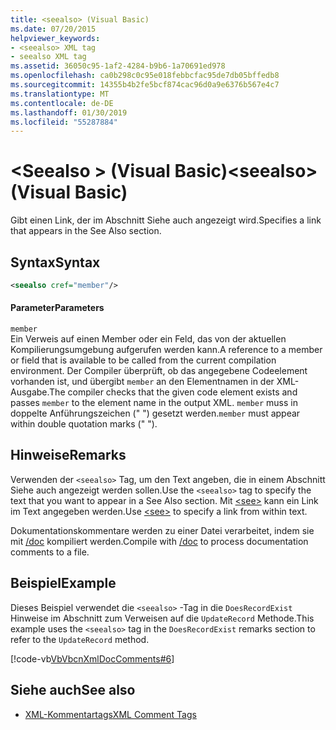 ```yaml
---
title: <seealso> (Visual Basic)
ms.date: 07/20/2015
helpviewer_keywords:
- <seealso> XML tag
- seealso XML tag
ms.assetid: 36050c95-1af2-4284-b9b6-1a70691ed978
ms.openlocfilehash: ca0b298c0c95e018febbcfac95de7db05bffedb8
ms.sourcegitcommit: 14355b4b2fe5bcf874cac96d0a9e6376b567e4c7
ms.translationtype: MT
ms.contentlocale: de-DE
ms.lasthandoff: 01/30/2019
ms.locfileid: "55287884"
---
```

# <a name="seealso-visual-basic"></a><span data-ttu-id="3e72d-102">\<Seealso > (Visual Basic)</span><span class="sxs-lookup"><span data-stu-id="3e72d-102">\<seealso> (Visual Basic)</span></span>
<span data-ttu-id="3e72d-103">Gibt einen Link, der im Abschnitt Siehe auch angezeigt wird.</span><span class="sxs-lookup"><span data-stu-id="3e72d-103">Specifies a link that appears in the See Also section.</span></span>  
  
## <a name="syntax"></a><span data-ttu-id="3e72d-104">Syntax</span><span class="sxs-lookup"><span data-stu-id="3e72d-104">Syntax</span></span>  
  
```xml  
<seealso cref="member"/>  
```  
  
#### <a name="parameters"></a><span data-ttu-id="3e72d-105">Parameter</span><span class="sxs-lookup"><span data-stu-id="3e72d-105">Parameters</span></span>  
 `member`  
 <span data-ttu-id="3e72d-106">Ein Verweis auf einen Member oder ein Feld, das von der aktuellen Kompilierungsumgebung aufgerufen werden kann.</span><span class="sxs-lookup"><span data-stu-id="3e72d-106">A reference to a member or field that is available to be called from the current compilation environment.</span></span> <span data-ttu-id="3e72d-107">Der Compiler überprüft, ob das angegebene Codeelement vorhanden ist, und übergibt `member` an den Elementnamen in der XML-Ausgabe.</span><span class="sxs-lookup"><span data-stu-id="3e72d-107">The compiler checks that the given code element exists and passes `member` to the element name in the output XML.</span></span> <span data-ttu-id="3e72d-108">`member` muss in doppelte Anführungszeichen (" ") gesetzt werden.</span><span class="sxs-lookup"><span data-stu-id="3e72d-108">`member` must appear within double quotation marks (" ").</span></span>  
  
## <a name="remarks"></a><span data-ttu-id="3e72d-109">Hinweise</span><span class="sxs-lookup"><span data-stu-id="3e72d-109">Remarks</span></span>  
 <span data-ttu-id="3e72d-110">Verwenden der `<seealso>` Tag, um den Text angeben, die in einem Abschnitt Siehe auch angezeigt werden sollen.</span><span class="sxs-lookup"><span data-stu-id="3e72d-110">Use the `<seealso>` tag to specify the text that you want to appear in a See Also section.</span></span> <span data-ttu-id="3e72d-111">Mit [\<see>](../../../visual-basic/language-reference/xmldoc/see.md) kann ein Link im Text angegeben werden.</span><span class="sxs-lookup"><span data-stu-id="3e72d-111">Use [\<see>](../../../visual-basic/language-reference/xmldoc/see.md) to specify a link from within text.</span></span>  
  
 <span data-ttu-id="3e72d-112">Dokumentationskommentare werden zu einer Datei verarbeitet, indem sie mit [/doc](../../../visual-basic/reference/command-line-compiler/doc.md) kompiliert werden.</span><span class="sxs-lookup"><span data-stu-id="3e72d-112">Compile with [/doc](../../../visual-basic/reference/command-line-compiler/doc.md) to process documentation comments to a file.</span></span>  
  
## <a name="example"></a><span data-ttu-id="3e72d-113">Beispiel</span><span class="sxs-lookup"><span data-stu-id="3e72d-113">Example</span></span>  
 <span data-ttu-id="3e72d-114">Dieses Beispiel verwendet die `<seealso>` -Tag in die `DoesRecordExist` Hinweise im Abschnitt zum Verweisen auf die `UpdateRecord` Methode.</span><span class="sxs-lookup"><span data-stu-id="3e72d-114">This example uses the `<seealso>` tag in the `DoesRecordExist` remarks section to refer to the `UpdateRecord` method.</span></span>  
  
 [!code-vb[VbVbcnXmlDocComments#6](../../../visual-basic/language-reference/xmldoc/codesnippet/VisualBasic/seealso_1.vb)]  
  
## <a name="see-also"></a><span data-ttu-id="3e72d-115">Siehe auch</span><span class="sxs-lookup"><span data-stu-id="3e72d-115">See also</span></span>
- [<span data-ttu-id="3e72d-116">XML-Kommentartags</span><span class="sxs-lookup"><span data-stu-id="3e72d-116">XML Comment Tags</span></span>](../../../visual-basic/language-reference/xmldoc/index.md)
